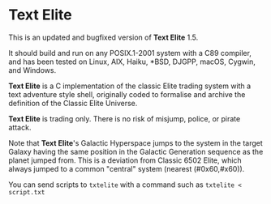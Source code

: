 # Text Elite

This is an updated and bugfixed version of **Text Elite** 1.5.

It should build and run on any POSIX.1-2001 system with a
C89 compiler, and has been tested on Linux, AIX, Haiku,
\*BSD, DJGPP, macOS, Cygwin, and Windows.

**Text Elite** is a C implementation of the classic Elite
trading system with a text adventure style shell, originally
coded to formalise and archive the definition of the Classic
Elite Universe.

**Text Elite** is trading only. There is no risk of misjump,
police, or pirate attack.

Note that **Text Elite**'s Galactic Hyperspace jumps to the
system in the target Galaxy having the same position in the
Galactic Generation sequence as the planet jumped from.
This is a deviation from Classic 6502 Elite, which always
jumped to a common "central" system (nearest (#0x60,#x60)).

You can send scripts to `txtelite` with a command such as
`txtelite < script.txt`
